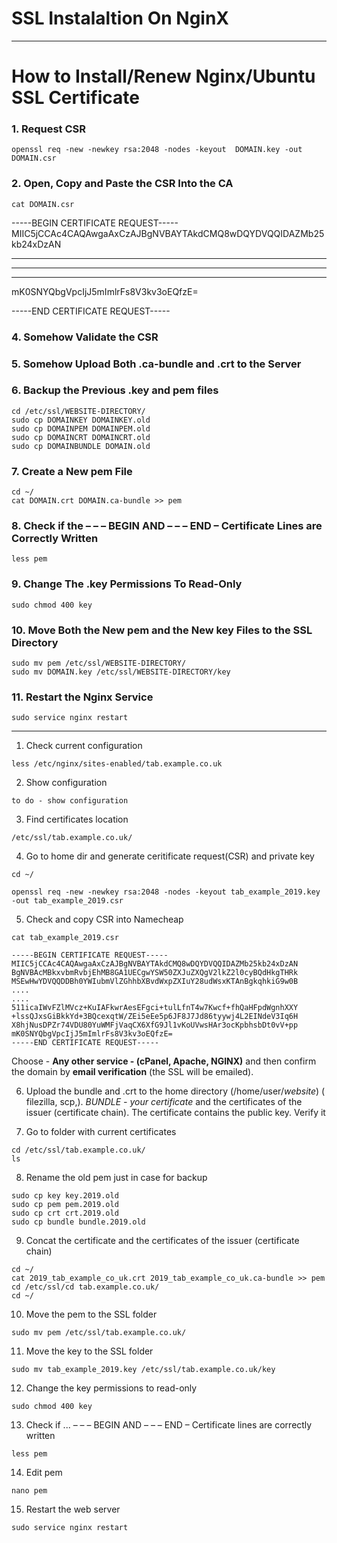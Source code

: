 # SSL Instalaltion On NginX

***
# How to Install/Renew Nginx/Ubuntu SSL Certificate 

### 1. Request CSR
```console
openssl req -new -newkey rsa:2048 -nodes -keyout  DOMAIN.key -out DOMAIN.csr
```
### 2. Open, Copy and Paste the CSR Into the CA
```console
cat DOMAIN.csr
```
-----BEGIN CERTIFICATE REQUEST-----
MIIC5jCCAc4CAQAwgaAxCzAJBgNVBAYTAkdCMQ8wDQYDVQQIDAZMb25kb24xDzAN
***
***
***
mK0SNYQbgVpcIjJ5mImlrFs8V3kv3oEQfzE=

-----END CERTIFICATE REQUEST-----

### 4. Somehow Validate the CSR

### 5. Somehow Upload Both .ca-bundle and .crt to the Server

### 6. Backup the Previous .key and pem files
```console
cd /etc/ssl/WEBSITE-DIRECTORY/
sudo cp DOMAINKEY DOMAINKEY.old
sudo cp DOMAINPEM DOMAINPEM.old
sudo cp DOMAINCRT DOMAINCRT.old
sudo cp DOMAINBUNDLE DOMAIN.old
```
### 7. Create a New pem File
```console
cd ~/
cat DOMAIN.crt DOMAIN.ca-bundle >> pem
```
### 8. Check if the – – – BEGIN AND – – – END – Certificate Lines are Correctly Written
```console
less pem
```
### 9. Change The .key Permissions To Read-Only
```console
sudo chmod 400 key
```
### 10. Move Both the New pem and the New key Files to the SSL Directory
```console
sudo mv pem /etc/ssl/WEBSITE-DIRECTORY/
sudo mv DOMAIN.key /etc/ssl/WEBSITE-DIRECTORY/key
```
### 11. Restart the Nginx Service
```console
sudo service nginx restart
```
***

1. Check current configuration
```console
less /etc/nginx/sites-enabled/tab.example.co.uk
```
2. Show configuration
```console
to do - show configuration
```

3. Find certificates location
```console
/etc/ssl/tab.example.co.uk/
```

4. Go to home dir and generate ceritificate request(CSR) and private key
```console
cd ~/
```
```console
openssl req -new -newkey rsa:2048 -nodes -keyout tab_example_2019.key -out tab_example_2019.csr
```

5. Check and copy CSR into Namecheap

```console
cat tab_example_2019.csr
```
```
-----BEGIN CERTIFICATE REQUEST-----
MIIC5jCCAc4CAQAwgaAxCzAJBgNVBAYTAkdCMQ8wDQYDVQQIDAZMb25kb24xDzAN
BgNVBAcMBkxvbmRvbjEhMB8GA1UECgwYSW50ZXJuZXQgV2lkZ2l0cyBQdHkgTHRk
MSEwHwYDVQQDDBh0YWIubmVlZGhhbXBvdWxpZXIuY28udWsxKTAnBgkqhkiG9w0B
....
....
511icaIWvFZlMVcz+KuIAFkwrAesEFgci+tulLfnT4w7Kwcf+fhQaHFpdWgnhXXY
+lssQJxsGiBkkYd+3BQcexqtW/ZEi5eEe5p6JF8J7Jd86tyywj4L2EINdeV3Iq6H
X8hjNusDPZr74VDU80YuWMFjVaqCX6XfG9Jl1vKoUVwsHAr3ocKpbhsbDt0vV+pp
mK0SNYQbgVpcIjJ5mImlrFs8V3kv3oEQfzE=
-----END CERTIFICATE REQUEST-----
```

Choose - **Any other service - (cPanel, Apache, NGINX)** and then confirm the domain by **email verification** (the SSL will be emailed).

6. Upload the bundle and .crt to the home directory (/home/user/*website*) ( filezilla, scp,).
*BUNDLE - your certificate* and the certificates of the issuer (certificate chain). The certificate contains the public key. Verify it 

7. Go to folder with current certificates
```console
cd /etc/ssl/tab.example.co.uk/
ls
```

8. Rename the old pem just in case for backup
```console
sudo cp key key.2019.old
sudo cp pem pem.2019.old
sudo cp crt crt.2019.old
sudo cp bundle bundle.2019.old
```

9. Concat the certificate and the certificates of the issuer (certificate chain) 
```console
cd ~/
cat 2019_tab_example_co_uk.crt 2019_tab_example_co_uk.ca-bundle >> pem
cd /etc/ssl/cd tab.example.co.uk/
cd ~/
```

10. Move the pem to the SSL folder
```console
sudo mv pem /etc/ssl/tab.example.co.uk/
```

11. Move the key to the SSL folder
```console
sudo mv tab_example_2019.key /etc/ssl/tab.example.co.uk/key
```

12. Change the key permissions to read-only
```console
sudo chmod 400 key
```

13. Check if ... – – – BEGIN AND – – – END – Certificate lines are correctly written
```console
less pem
```

14. Edit pem
```console
nano pem
```

15. Restart the web server
```console
sudo service nginx restart
```
